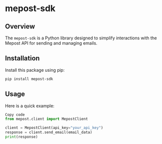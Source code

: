 # mepost-sdk

## Overview
The `mepost-sdk` is a Python library designed to simplify interactions with the Mepost API for sending and managing emails.

## Installation
Install this package using pip:
```bash
pip install mepost-sdk
```

## Usage
Here is a quick example:

```python
Copy code
from mepost.client import MepostClient

client = MepostClient(api_key="your_api_key")
response = client.send_email(email_data)
print(response)
```
